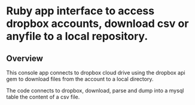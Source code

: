 # Ruby app interface to access dropbox accounts, download csv or anyfile to a local repository.

## Overview
This console app connects to dropbox cloud drive using the dropbox api gem to download files from the account to a local directory.

The code connects to dropbox, download, parse and dump into a mysql table the content of a csv file.